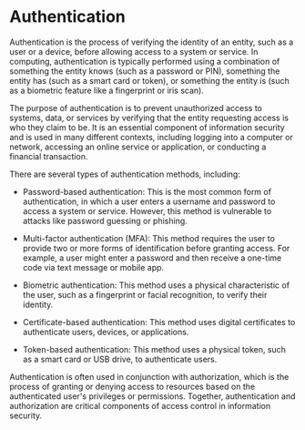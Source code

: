 # Authentication

Authentication is the process of verifying the identity of an entity, such as a user or a device, before allowing access to a system or service. In computing, authentication is typically performed using a combination of something the entity knows (such as a password or PIN), something the entity has (such as a smart card or token), or something the entity is (such as a biometric feature like a fingerprint or iris scan).

The purpose of authentication is to prevent unauthorized access to systems, data, or services by verifying that the entity requesting access is who they claim to be. It is an essential component of information security and is used in many different contexts, including logging into a computer or network, accessing an online service or application, or conducting a financial transaction.

There are several types of authentication methods, including:

* Password-based authentication: This is the most common form of authentication, in which a user enters a username and password to access a system or service. However, this method is vulnerable to attacks like password guessing or phishing.

* Multi-factor authentication (MFA): This method requires the user to provide two or more forms of identification before granting access. For example, a user might enter a password and then receive a one-time code via text message or mobile app.

* Biometric authentication: This method uses a physical characteristic of the user, such as a fingerprint or facial recognition, to verify their identity.

* Certificate-based authentication: This method uses digital certificates to authenticate users, devices, or applications.

* Token-based authentication: This method uses a physical token, such as a smart card or USB drive, to authenticate users.

Authentication is often used in conjunction with authorization, which is the process of granting or denying access to resources based on the authenticated user's privileges or permissions. Together, authentication and authorization are critical components of access control in information security.
